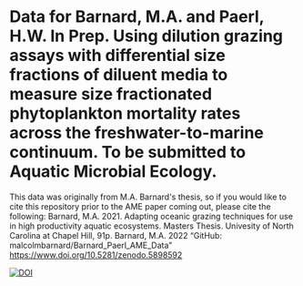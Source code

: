 # Data for Barnard, M.A. and Paerl, H.W. In Prep. Using dilution grazing assays with differential size fractions of diluent media to measure size fractionated phytoplankton mortality rates across the freshwater-to-marine continuum. To be submitted to Aquatic Microbial Ecology. 

This data was originally from M.A. Barnard's thesis, so if you would like to cite this repository prior to the AME paper coming out, please cite the following:
Barnard, M.A. 2021. Adapting oceanic grazing techniques for use in high productivity aquatic ecosystems. Masters Thesis. Univesity of North Carolina at Chapel Hill, 91p.
Barnard, M.A. 2022 “GitHub: malcolmbarnard/Barnard_Paerl_AME_Data” https://www.doi.org/10.5281/zenodo.5898592

[![DOI](https://zenodo.org/badge/451239059.svg)](https://zenodo.org/badge/latestdoi/451239059)
